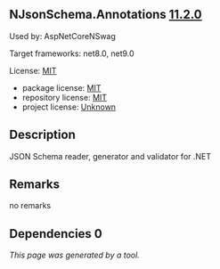 NJsonSchema.Annotations [11.2.0](https://www.nuget.org/packages/NJsonSchema.Annotations/11.2.0)
--------------------

Used by: AspNetCoreNSwag

Target frameworks: net8.0, net9.0

License: [MIT](../../../../licenses/mit) 

- package license: [MIT](https://licenses.nuget.org/MIT) 
- repository license: [MIT](https://github.com/RicoSuter/NJsonSchema) 
- project license: [Unknown](http://njsonschema.org/) 

Description
-----------
JSON Schema reader, generator and validator for .NET

Remarks
-----------
no remarks


Dependencies 0
-----------


*This page was generated by a tool.*